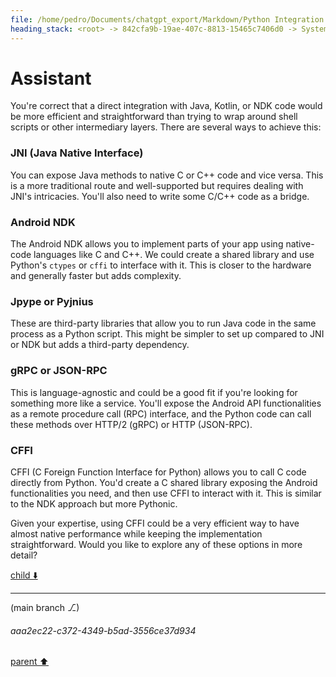 ```yaml
---
file: /home/pedro/Documents/chatgpt_export/Markdown/Python Integration for Termux.md
heading_stack: <root> -> 842cfa9b-19ae-407c-8813-15465c7406d0 -> System -> 31367e2d-c0e4-4443-a49e-817399b436c2 -> System -> aaa20301-df23-46a0-bb75-e8209ca363a5 -> User -> 19e8ae49-a10b-4edf-8f5c-f0043a98579a -> Assistant -> e189b0fe-67e6-492f-b4fe-ce4d348c8aef -> Tool -> 213c5acc-aa32-446f-bead-666aa2ce222f -> Assistant -> b6a94b34-e3b9-4f3e-b2ac-132d56a28052 -> Assistant -> 13e1e15e-3c51-4f3e-8254-3c5ef8195760 -> Tool -> 5f8ffb57-336a-454b-ac0a-3e985e176ef2 -> Assistant -> 9f17e861-a0d1-4cbc-9077-b99e7cc05a24 -> Assistant -> b588bda1-a3ae-44bd-85f0-61aab82b84ee -> Tool -> 005326d4-d284-4501-9de0-d39ca71660f6 -> Assistant -> aaa2d01f-c9d7-4398-942a-b35d21851d5b -> User -> b713a308-a626-4b1b-b90f-2e41a973ba2a -> Assistant -> Ideas for Python Integration -> 1. Command-line Wrapper -> 2. Object-Oriented Interface -> 3. Event-Driven Programming -> 4. Extendable Modules -> 5. Error Handling -> 6. Data Transformation -> 7. Asynchronous Operations -> 8. Logging and Debugging -> 9. Configuration Management -> 10. Documentation and Examples -> 11. Testing -> Code Snippets -> Command-line Wrapper -> Object-Oriented Interface -> Asynchronous Operations -> aaa26975-0225-4798-b45f-edaa00180e9c -> User -> a96fa758-3767-429e-8b3a-f5c51b79c529 -> Assistant
---
```

# Assistant

You're correct that a direct integration with Java, Kotlin, or NDK code would be more efficient and straightforward than trying to wrap around shell scripts or other intermediary layers. There are several ways to achieve this:

### JNI (Java Native Interface)

You can expose Java methods to native C or C++ code and vice versa. This is a more traditional route and well-supported but requires dealing with JNI's intricacies. You'll also need to write some C/C++ code as a bridge.

### Android NDK

The Android NDK allows you to implement parts of your app using native-code languages like C and C++. We could create a shared library and use Python's `ctypes` or `cffi` to interface with it. This is closer to the hardware and generally faster but adds complexity.

### Jpype or Pyjnius

These are third-party libraries that allow you to run Java code in the same process as a Python script. This might be simpler to set up compared to JNI or NDK but adds a third-party dependency.

### gRPC or JSON-RPC

This is language-agnostic and could be a good fit if you're looking for something more like a service. You'll expose the Android API functionalities as a remote procedure call (RPC) interface, and the Python code can call these methods over HTTP/2 (gRPC) or HTTP (JSON-RPC).

### CFFI

CFFI (C Foreign Function Interface for Python) allows you to call C code directly from Python. You'd create a C shared library exposing the Android functionalities you need, and then use CFFI to interact with it. This is similar to the NDK approach but more Pythonic.

Given your expertise, using CFFI could be a very efficient way to have almost native performance while keeping the implementation straightforward. Would you like to explore any of these options in more detail?

[child ⬇️](#aaa2ec22-c372-4349-b5ad-3556ce37d934)

---

(main branch ⎇)
###### aaa2ec22-c372-4349-b5ad-3556ce37d934
[parent ⬆️](#a96fa758-3767-429e-8b3a-f5c51b79c529)
